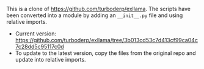 This is a clone of https://github.com/turboderp/exllama.
The scripts have been converted into a module by adding an `__init__.py` file
and using relative imports.

- Current version: https://github.com/turboderp/exllama/tree/3b013cd53c7d413cf99ca04c7c28dd5c95117c0d
- To update to the latest version, copy the files from the original repo and update into relative imports.
